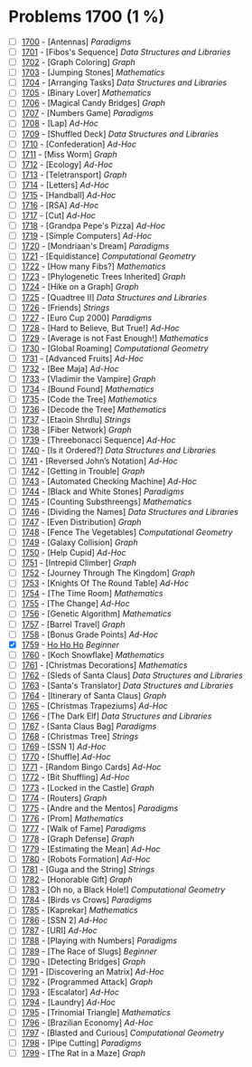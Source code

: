 # Problems 1700 (1 %)


- [ ] [1700](https://www.beecrowd.com.br/judge/en/problems/view/1700) - [Antennas] *Paradigms*
- [ ] [1701](https://www.beecrowd.com.br/judge/en/problems/view/1701) - [Fibos's Sequence] *Data Structures and Libraries*
- [ ] [1702](https://www.beecrowd.com.br/judge/en/problems/view/1702) - [Graph Coloring] *Graph*
- [ ] [1703](https://www.beecrowd.com.br/judge/en/problems/view/1703) - [Jumping Stones] *Mathematics*
- [ ] [1704](https://www.beecrowd.com.br/judge/en/problems/view/1704) - [Arranging Tasks] *Data Structures and Libraries*
- [ ] [1705](https://www.beecrowd.com.br/judge/en/problems/view/1705) - [Binary Lover] *Mathematics*
- [ ] [1706](https://www.beecrowd.com.br/judge/en/problems/view/1706) - [Magical Candy Bridges] *Graph*
- [ ] [1707](https://www.beecrowd.com.br/judge/en/problems/view/1707) - [Numbers Game] *Paradigms*
- [ ] [1708](https://www.beecrowd.com.br/judge/en/problems/view/1708) - [Lap] *Ad-Hoc*
- [ ] [1709](https://www.beecrowd.com.br/judge/en/problems/view/1709) - [Shuffled Deck] *Data Structures and Libraries*
- [ ] [1710](https://www.beecrowd.com.br/judge/en/problems/view/1710) - [Confederation] *Ad-Hoc*
- [ ] [1711](https://www.beecrowd.com.br/judge/en/problems/view/1711) - [Miss Worm] *Graph*
- [ ] [1712](https://www.beecrowd.com.br/judge/en/problems/view/1712) - [Ecology] *Ad-Hoc*
- [ ] [1713](https://www.beecrowd.com.br/judge/en/problems/view/1713) - [Teletransport] *Graph*
- [ ] [1714](https://www.beecrowd.com.br/judge/en/problems/view/1714) - [Letters] *Ad-Hoc*
- [ ] [1715](https://www.beecrowd.com.br/judge/en/problems/view/1715) - [Handball] *Ad-Hoc*
- [ ] [1716](https://www.beecrowd.com.br/judge/en/problems/view/1716) - [RSA] *Ad-Hoc*
- [ ] [1717](https://www.beecrowd.com.br/judge/en/problems/view/1717) - [Cut] *Ad-Hoc*
- [ ] [1718](https://www.beecrowd.com.br/judge/en/problems/view/1718) - [Grandpa Pepe's Pizza] *Ad-Hoc*
- [ ] [1719](https://www.beecrowd.com.br/judge/en/problems/view/1719) - [Simple Computers] *Ad-Hoc*
- [ ] [1720](https://www.beecrowd.com.br/judge/en/problems/view/1720) - [Mondriaan's Dream] *Paradigms*
- [ ] [1721](https://www.beecrowd.com.br/judge/en/problems/view/1721) - [Equidistance] *Computational Geometry*
- [ ] [1722](https://www.beecrowd.com.br/judge/en/problems/view/1722) - [How many Fibs?] *Mathematics*
- [ ] [1723](https://www.beecrowd.com.br/judge/en/problems/view/1723) - [Phylogenetic Trees Inherited] *Graph*
- [ ] [1724](https://www.beecrowd.com.br/judge/en/problems/view/1724) - [Hike on a Graph] *Graph*
- [ ] [1725](https://www.beecrowd.com.br/judge/en/problems/view/1725) - [Quadtree II] *Data Structures and Libraries*
- [ ] [1726](https://www.beecrowd.com.br/judge/en/problems/view/1726) - [Friends] *Strings*
- [ ] [1727](https://www.beecrowd.com.br/judge/en/problems/view/1727) - [Euro Cup 2000] *Paradigms*
- [ ] [1728](https://www.beecrowd.com.br/judge/en/problems/view/1728) - [Hard to Believe, But True!] *Ad-Hoc*
- [ ] [1729](https://www.beecrowd.com.br/judge/en/problems/view/1729) - [Average is not Fast Enough!] *Mathematics*
- [ ] [1730](https://www.beecrowd.com.br/judge/en/problems/view/1730) - [Global Roaming] *Computational Geometry*
- [ ] [1731](https://www.beecrowd.com.br/judge/en/problems/view/1731) - [Advanced Fruits] *Ad-Hoc*
- [ ] [1732](https://www.beecrowd.com.br/judge/en/problems/view/1732) - [Bee Maja] *Ad-Hoc*
- [ ] [1733](https://www.beecrowd.com.br/judge/en/problems/view/1733) - [Vladimir the Vampire] *Graph*
- [ ] [1734](https://www.beecrowd.com.br/judge/en/problems/view/1734) - [Bound Found] *Mathematics*
- [ ] [1735](https://www.beecrowd.com.br/judge/en/problems/view/1735) - [Code the Tree] *Mathematics*
- [ ] [1736](https://www.beecrowd.com.br/judge/en/problems/view/1736) - [Decode the Tree] *Mathematics*
- [ ] [1737](https://www.beecrowd.com.br/judge/en/problems/view/1737) - [Etaoin Shrdlu] *Strings*
- [ ] [1738](https://www.beecrowd.com.br/judge/en/problems/view/1738) - [Fiber Network] *Graph*
- [ ] [1739](https://www.beecrowd.com.br/judge/en/problems/view/1739) - [Threebonacci Sequence] *Ad-Hoc*
- [ ] [1740](https://www.beecrowd.com.br/judge/en/problems/view/1740) - [Is it Ordered?] *Data Structures and Libraries*
- [ ] [1741](https://www.beecrowd.com.br/judge/en/problems/view/1741) - [Reversed John’s Notation] *Ad-Hoc*
- [ ] [1742](https://www.beecrowd.com.br/judge/en/problems/view/1742) - [Getting in Trouble] *Graph*
- [ ] [1743](https://www.beecrowd.com.br/judge/en/problems/view/1743) - [Automated Checking Machine] *Ad-Hoc*
- [ ] [1744](https://www.beecrowd.com.br/judge/en/problems/view/1744) - [Black and White Stones] *Paradigms*
- [ ] [1745](https://www.beecrowd.com.br/judge/en/problems/view/1745) - [Counting Substhreengs] *Mathematics*
- [ ] [1746](https://www.beecrowd.com.br/judge/en/problems/view/1746) - [Dividing the Names] *Data Structures and Libraries*
- [ ] [1747](https://www.beecrowd.com.br/judge/en/problems/view/1747) - [Even Distribution] *Graph*
- [ ] [1748](https://www.beecrowd.com.br/judge/en/problems/view/1748) - [Fence The Vegetables] *Computational Geometry*
- [ ] [1749](https://www.beecrowd.com.br/judge/en/problems/view/1749) - [Galaxy Collision] *Graph*
- [ ] [1750](https://www.beecrowd.com.br/judge/en/problems/view/1750) - [Help Cupid] *Ad-Hoc*
- [ ] [1751](https://www.beecrowd.com.br/judge/en/problems/view/1751) - [Intrepid Climber] *Graph*
- [ ] [1752](https://www.beecrowd.com.br/judge/en/problems/view/1752) - [Journey Through The Kingdom] *Graph*
- [ ] [1753](https://www.beecrowd.com.br/judge/en/problems/view/1753) - [Knights Of The Round Table] *Ad-Hoc*
- [ ] [1754](https://www.beecrowd.com.br/judge/en/problems/view/1754) - [The Time Room] *Mathematics*
- [ ] [1755](https://www.beecrowd.com.br/judge/en/problems/view/1755) - [The Change] *Ad-Hoc*
- [ ] [1756](https://www.beecrowd.com.br/judge/en/problems/view/1756) - [Genetic Algorithm] *Mathematics*
- [ ] [1757](https://www.beecrowd.com.br/judge/en/problems/view/1757) - [Barrel Travel] *Graph*
- [ ] [1758](https://www.beecrowd.com.br/judge/en/problems/view/1758) - [Bonus Grade Points] *Ad-Hoc*
- [x] [1759](https://www.beecrowd.com.br/judge/en/problems/view/1759) - [Ho Ho Ho](https://github.com/Luc4sguilherme/beecrowd/blob/master/problems/[1700-1799]/1759/code.js) *Beginner*
- [ ] [1760](https://www.beecrowd.com.br/judge/en/problems/view/1760) - [Koch Snowflake] *Mathematics*
- [ ] [1761](https://www.beecrowd.com.br/judge/en/problems/view/1761) - [Christmas Decorations] *Mathematics*
- [ ] [1762](https://www.beecrowd.com.br/judge/en/problems/view/1762) - [Sleds of Santa Claus] *Data Structures and Libraries*
- [ ] [1763](https://www.beecrowd.com.br/judge/en/problems/view/1763) - [Santa's Translator] *Data Structures and Libraries*
- [ ] [1764](https://www.beecrowd.com.br/judge/en/problems/view/1764) - [Itinerary of Santa Claus] *Graph*
- [ ] [1765](https://www.beecrowd.com.br/judge/en/problems/view/1765) - [Christmas Trapeziums] *Ad-Hoc*
- [ ] [1766](https://www.beecrowd.com.br/judge/en/problems/view/1766) - [The Dark Elf] *Data Structures and Libraries*
- [ ] [1767](https://www.beecrowd.com.br/judge/en/problems/view/1767) - [Santa Claus Bag] *Paradigms*
- [ ] [1768](https://www.beecrowd.com.br/judge/en/problems/view/1768) - [Christmas Tree] *Strings*
- [ ] [1769](https://www.beecrowd.com.br/judge/en/problems/view/1769) - [SSN 1] *Ad-Hoc*
- [ ] [1770](https://www.beecrowd.com.br/judge/en/problems/view/1770) - [Shuffle] *Ad-Hoc*
- [ ] [1771](https://www.beecrowd.com.br/judge/en/problems/view/1771) - [Random Bingo Cards] *Ad-Hoc*
- [ ] [1772](https://www.beecrowd.com.br/judge/en/problems/view/1772) - [Bit Shuffling] *Ad-Hoc*
- [ ] [1773](https://www.beecrowd.com.br/judge/en/problems/view/1773) - [Locked in the Castle] *Graph*
- [ ] [1774](https://www.beecrowd.com.br/judge/en/problems/view/1774) - [Routers] *Graph*
- [ ] [1775](https://www.beecrowd.com.br/judge/en/problems/view/1775) - [Andre and the Mentos] *Paradigms*
- [ ] [1776](https://www.beecrowd.com.br/judge/en/problems/view/1776) - [Prom] *Mathematics*
- [ ] [1777](https://www.beecrowd.com.br/judge/en/problems/view/1777) - [Walk of Fame] *Paradigms*
- [ ] [1778](https://www.beecrowd.com.br/judge/en/problems/view/1778) - [Graph Defense] *Graph*
- [ ] [1779](https://www.beecrowd.com.br/judge/en/problems/view/1779) - [Estimating the Mean] *Ad-Hoc*
- [ ] [1780](https://www.beecrowd.com.br/judge/en/problems/view/1780) - [Robots Formation] *Ad-Hoc*
- [ ] [1781](https://www.beecrowd.com.br/judge/en/problems/view/1781) - [Guga and the String] *Strings*
- [ ] [1782](https://www.beecrowd.com.br/judge/en/problems/view/1782) - [Honorable Gift] *Graph*
- [ ] [1783](https://www.beecrowd.com.br/judge/en/problems/view/1783) - [Oh no, a Black Hole!] *Computational Geometry*
- [ ] [1784](https://www.beecrowd.com.br/judge/en/problems/view/1784) - [Birds vs Crows] *Paradigms*
- [ ] [1785](https://www.beecrowd.com.br/judge/en/problems/view/1785) - [Kaprekar] *Mathematics*
- [ ] [1786](https://www.beecrowd.com.br/judge/en/problems/view/1786) - [SSN 2] *Ad-Hoc*
- [ ] [1787](https://www.beecrowd.com.br/judge/en/problems/view/1787) - [URI] *Ad-Hoc*
- [ ] [1788](https://www.beecrowd.com.br/judge/en/problems/view/1788) - [Playing with Numbers] *Paradigms*
- [ ] [1789](https://www.beecrowd.com.br/judge/en/problems/view/1789) - [The Race of Slugs] *Beginner*
- [ ] [1790](https://www.beecrowd.com.br/judge/en/problems/view/1790) - [Detecting Bridges] *Graph*
- [ ] [1791](https://www.beecrowd.com.br/judge/en/problems/view/1791) - [Discovering an Matrix] *Ad-Hoc*
- [ ] [1792](https://www.beecrowd.com.br/judge/en/problems/view/1792) - [Programmed Attack] *Graph*
- [ ] [1793](https://www.beecrowd.com.br/judge/en/problems/view/1793) - [Escalator] *Ad-Hoc*
- [ ] [1794](https://www.beecrowd.com.br/judge/en/problems/view/1794) - [Laundry] *Ad-Hoc*
- [ ] [1795](https://www.beecrowd.com.br/judge/en/problems/view/1795) - [Trinomial Triangle] *Mathematics*
- [ ] [1796](https://www.beecrowd.com.br/judge/en/problems/view/1796) - [Brazilian Economy] *Ad-Hoc*
- [ ] [1797](https://www.beecrowd.com.br/judge/en/problems/view/1797) - [Blasted and Curious] *Computational Geometry*
- [ ] [1798](https://www.beecrowd.com.br/judge/en/problems/view/1798) - [Pipe Cutting] *Paradigms*
- [ ] [1799](https://www.beecrowd.com.br/judge/en/problems/view/1799) - [The Rat in a Maze] *Graph*